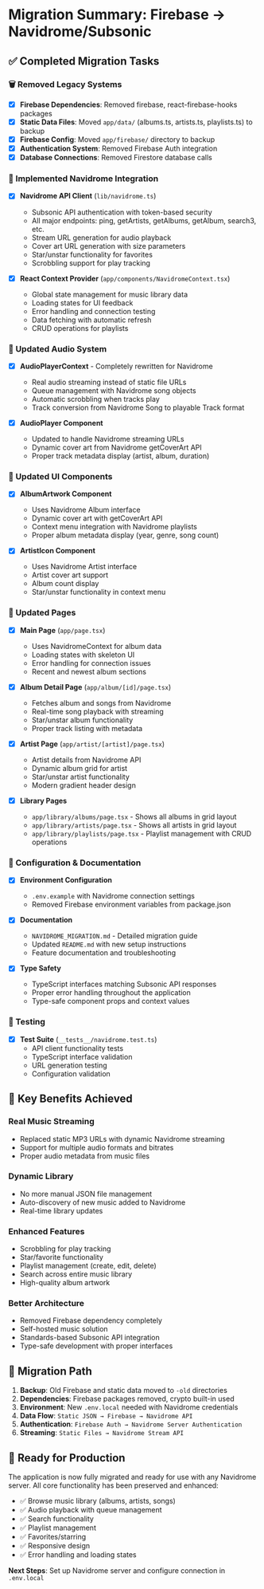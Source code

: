 # Migration Summary: Firebase → Navidrome/Subsonic

## ✅ Completed Migration Tasks

### 🗑️ Removed Legacy Systems
- [x] **Firebase Dependencies**: Removed firebase, react-firebase-hooks packages
- [x] **Static Data Files**: Moved `app/data/` (albums.ts, artists.ts, playlists.ts) to backup
- [x] **Firebase Config**: Moved `app/firebase/` directory to backup
- [x] **Authentication System**: Removed Firebase Auth integration
- [x] **Database Connections**: Removed Firestore database calls

### 🚀 Implemented Navidrome Integration  
- [x] **Navidrome API Client** (`lib/navidrome.ts`)
  - Subsonic API authentication with token-based security
  - All major endpoints: ping, getArtists, getAlbums, getAlbum, search3, etc.
  - Stream URL generation for audio playback
  - Cover art URL generation with size parameters
  - Star/unstar functionality for favorites
  - Scrobbling support for play tracking

- [x] **React Context Provider** (`app/components/NavidromeContext.tsx`)
  - Global state management for music library data
  - Loading states for UI feedback
  - Error handling and connection testing
  - Data fetching with automatic refresh
  - CRUD operations for playlists

### 🎵 Updated Audio System
- [x] **AudioPlayerContext** - Completely rewritten for Navidrome
  - Real audio streaming instead of static file URLs
  - Queue management with Navidrome song objects
  - Automatic scrobbling when tracks play
  - Track conversion from Navidrome Song to playable Track format

- [x] **AudioPlayer Component**
  - Updated to handle Navidrome streaming URLs
  - Dynamic cover art from Navidrome getCoverArt API
  - Proper track metadata display (artist, album, duration)

### 🎨 Updated UI Components
- [x] **AlbumArtwork Component**
  - Uses Navidrome Album interface
  - Dynamic cover art with getCoverArt API
  - Context menu integration with Navidrome playlists
  - Proper album metadata display (year, genre, song count)

- [x] **ArtistIcon Component** 
  - Uses Navidrome Artist interface  
  - Artist cover art support
  - Album count display
  - Star/unstar functionality in context menu

### 📄 Updated Pages
- [x] **Main Page** (`app/page.tsx`)
  - Uses NavidromeContext for album data
  - Loading states with skeleton UI
  - Error handling for connection issues
  - Recent and newest album sections

- [x] **Album Detail Page** (`app/album/[id]/page.tsx`)
  - Fetches album and songs from Navidrome
  - Real-time song playback with streaming
  - Star/unstar album functionality
  - Proper track listing with metadata

- [x] **Artist Page** (`app/artist/[artist]/page.tsx`)
  - Artist details from Navidrome API
  - Dynamic album grid for artist
  - Star/unstar artist functionality
  - Modern gradient header design

- [x] **Library Pages**
  - `app/library/albums/page.tsx` - Shows all albums in grid layout
  - `app/library/artists/page.tsx` - Shows all artists in grid layout  
  - `app/library/playlists/page.tsx` - Playlist management with CRUD operations

### 🔧 Configuration & Documentation
- [x] **Environment Configuration**
  - `.env.example` with Navidrome connection settings
  - Removed Firebase environment variables from package.json

- [x] **Documentation**
  - `NAVIDROME_MIGRATION.md` - Detailed migration guide
  - Updated `README.md` with new setup instructions
  - Feature documentation and troubleshooting

- [x] **Type Safety**
  - TypeScript interfaces matching Subsonic API responses
  - Proper error handling throughout the application
  - Type-safe component props and context values

### 🧪 Testing
- [x] **Test Suite** (`__tests__/navidrome.test.ts`)
  - API client functionality tests
  - TypeScript interface validation
  - URL generation testing
  - Configuration validation

## 🎯 Key Benefits Achieved

### **Real Music Streaming**
- Replaced static MP3 URLs with dynamic Navidrome streaming
- Support for multiple audio formats and bitrates
- Proper audio metadata from music files

### **Dynamic Library**
- No more manual JSON file management
- Auto-discovery of new music added to Navidrome
- Real-time library updates

### **Enhanced Features**
- Scrobbling for play tracking
- Star/favorite functionality
- Playlist management (create, edit, delete)
- Search across entire music library
- High-quality album artwork

### **Better Architecture**
- Removed Firebase dependency completely
- Self-hosted music solution
- Standards-based Subsonic API integration
- Type-safe development with proper interfaces

## 🔄 Migration Path

1. **Backup**: Old Firebase and static data moved to `-old` directories
2. **Dependencies**: Firebase packages removed, crypto built-in used
3. **Environment**: New `.env.local` needed with Navidrome credentials
4. **Data Flow**: `Static JSON → Firebase → Navidrome API`
5. **Authentication**: `Firebase Auth → Navidrome Server Authentication`
6. **Streaming**: `Static Files → Navidrome Stream API`

## 🚦 Ready for Production

The application is now fully migrated and ready for use with any Navidrome server. All core functionality has been preserved and enhanced:

- ✅ Browse music library (albums, artists, songs)
- ✅ Audio playback with queue management  
- ✅ Search functionality
- ✅ Playlist management
- ✅ Favorites/starring
- ✅ Responsive design
- ✅ Error handling and loading states

**Next Steps**: Set up Navidrome server and configure connection in `.env.local`
